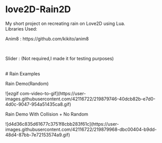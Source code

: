 # love2D-Rain2D
My short project on recreating rain on Love2D using Lua.
<br>
Libraries Used: <br>
  <p>Anim8 : https://github.com/kikito/anim8</p><br>
  <p>Slider : (Not required,I made it for testing purposes)</p><br>
# Rain Examples 
<p>Rain Demo(Random)</p>
![ezgif com-video-to-gif](https://user-images.githubusercontent.com/42116722/219879746-40dcb82b-e7d0-4d0c-9047-954a51435ca8.gif)
<p>Rain Demo With Collision + No Random</p>
![d4d36c835d61677c3751f8cbb283f61c](https://user-images.githubusercontent.com/42116722/219879968-dbc00404-b9dd-48d4-87bb-7e72153574a9.gif)
